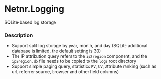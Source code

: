 # Netnr.Logging
SQLite-based log storage

### Description
- Support split log storage by year, month, and day (SQLite additional database is limited, the default setting is 30)
- The IP attribution query refers to the `ip2region` component, and the `ip2region.db` file needs to be copied to the `logs` root directory
- Support simple paging query, statistics `PV`, `UV`, attribute ranking (such as url, referrer source, browser and other field columns)